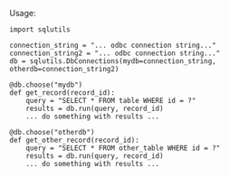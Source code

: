 Usage:

    import sqlutils

    connection_string = "... odbc connection string..."
    connection_string2 = "... odbc connection string..."
    db = sqlutils.DbConnections(mydb=connection_string, otherdb=connection_string2)

    @db.choose("mydb")
    def get_record(record_id):
        query = "SELECT * FROM table WHERE id = ?"
        results = db.run(query, record_id)
        ... do something with results ...

    @db.choose("otherdb")
    def get_other_record(record_id):
        query = "SELECT * FROM other_table WHERE id = ?"
        results = db.run(query, record_id)
        ... do something with results ...
